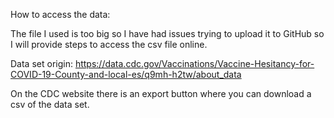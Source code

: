 How to access the data:

The file I used is too big so I have had issues trying to upload it to GitHub so I will provide steps to access the csv file online. 

Data set origin: https://data.cdc.gov/Vaccinations/Vaccine-Hesitancy-for-COVID-19-County-and-local-es/q9mh-h2tw/about_data

On the CDC website there is an export button where you can download a csv of the data set.